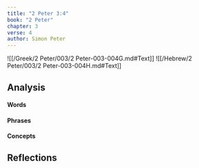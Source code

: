 ```yaml
---
title: "2 Peter 3:4"
book: "2 Peter"
chapter: 3
verse: 4
author: Simon Peter
---
```

![[/Greek/2 Peter/003/2 Peter-003-004G.md#Text]]
![[/Hebrew/2 Peter/003/2 Peter-003-004H.md#Text]]

## Analysis

#### Words

#### Phrases

#### Concepts

## Reflections
